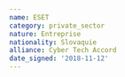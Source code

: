 ```yaml
---
name: ESET
category: private_sector
nature: Entreprise
nationality: Slovaquie
alliance: Cyber Tech Accord
date_signed: '2018-11-12'
---
```

    